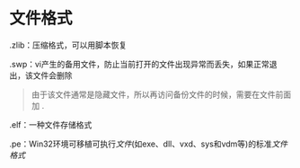 # 文件格式

.zlib：压缩格式，可以用脚本恢复

.swp：vi产生的备用文件，防止当前打开的文件出现异常而丢失，如果正常退出，该文件会删除

> 由于该文件通常是隐藏文件，所以再访问备份文件的时候，需要在文件前面加 .

.elf：一种文件存储格式

.pe：Win32环境可移植可执行*文件*(如exe、dll、vxd、sys和vdm等)的标准*文件格式*

